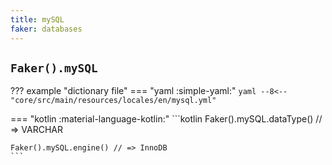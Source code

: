 ```yaml
---
title: mySQL
faker: databases
---
```


## `Faker().mySQL`

??? example "dictionary file"
    === "yaml :simple-yaml:"
        ```yaml
        --8<-- "core/src/main/resources/locales/en/mysql.yml"
        ```

=== "kotlin :material-language-kotlin:"
    ```kotlin
    Faker().mySQL.dataType() // => VARCHAR

    Faker().mySQL.engine() // => InnoDB
    ```